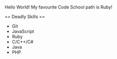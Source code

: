 Hello World!
My favourite Code School path is Ruby!

== Deadly Skills ==
* Git
* JavaScript
* Ruby
* C/C++/C#
* Java
* PHP
